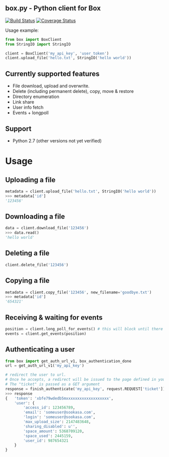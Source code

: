 box.py - Python client for Box
------------------------------

[![Build Status](https://secure.travis-ci.org/sookasa/box.py.png?branch=master)](http://travis-ci.org/sookasa/box.py) [![Coverage Status](https://coveralls.io/repos/sookasa/box.py/badge.png)](https://coveralls.io/r/sookasa/box.py)


Usage example:
```python
from box import BoxClient
from StringIO import StringIO

client = BoxClient('my_api_key', 'user_token')
client.upload_file('hello.txt', StringIO('hello world'))
```


Currently supported features
----------------------------
- File download, upload and overwrite.
- Delete (including permanent delete), copy, move & restore
- Directory enumeration
- Link share
- User info fetch
- Events + longpoll


Support
-------
- Python 2.7 (other versions not yet verified)


Usage
=====

Uploading a file
----------------
```python
metadata = client.upload_file('hello.txt', StringIO('hello world'))
>>> metadata['id']
'123456'
```

Downloading a file
------------------
```python
data = client.download_file('123456')
>>> data.read()
'hello world'
```

Deleting a file
---------------
```python
client.delete_file('123456')
```


Copying a file
--------------
```python
metadata = client.copy_file('123456', new_filename='goodbye.txt')
>>> metadata['id']
'654321'
```


Receiving & waiting for events
------------------------------
```python
position = client.long_poll_for_events() # this will block until there are new events
events = client.get_events(position)
```

Authenticating a user
---------------------
```python
from box import get_auth_url_v1, box_authentication_done
url = get_auth_url_v1('my_api_key')

# redirect the user to url.
# Once he accepts, a redirect will be issued to the page defined in your developer settings.
# The "ticket" is passed as a GET argument
response = finish_authenticate('my_api_key', request.REQUEST['ticket'])
>>> response
{   'token': 'xbfe79wdedb5mxxxxxxxxxxxxxxxxxxx',
    'user': {
        'access_id': 123456789,
        'email': 'someuser@sookasa.com',
        'login': 'someuser@sookasa.com',
        'max_upload_size': 2147483648,
        'sharing_disabled': u'',
        'space_amount': 5368709120,
        'space_used': 2445159,
        'user_id': 987654321
    }
}
```
